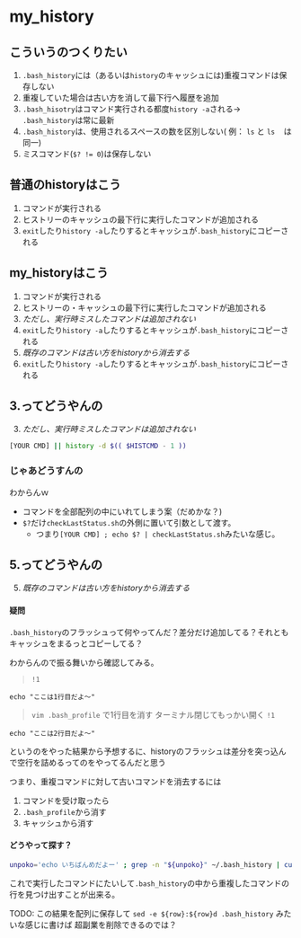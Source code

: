 # my_history

## こういうのつくりたい
1. `.bash_history`には（あるいは`history`のキャッシュには)重複コマンドは保存しない
2. 重複していた場合は古い方を消して最下行へ履歴を追加
3. `.bash_hisotry`はコマンド実行される都度`history -a`される-> `.bash_history`は常に最新
4. `.bash_history`は、使用されるスペースの数を区別しない( 例： `ls` と `ls　` は同一)
5. ミスコマンド(`$? != 0`)は保存しない

## 普通のhistoryはこう
1. コマンドが実行される
2. ヒストリーのキャッシュの最下行に実行したコマンドが追加される
3. `exit`したり`history -a`したりするとキャッシュが`.bash_history`にコピーされる

## my_historyはこう
1. コマンドが実行される
2. ヒストリーの・キャッシュの最下行に実行したコマンドが追加される
3. *ただし、実行時ミスしたコマンドは追加されない*
4. `exit`したり`history -a`したりするとキャッシュが`.bash_history`にコピーされる
5. *既存のコマンドは古い方をhistoryから消去する*
6. `exit`したり`history -a`したりするとキャッシュが`.bash_history`にコピーされる

## 3.ってどうやんの

3. *ただし、実行時ミスしたコマンドは追加されない*

```sh
[YOUR CMD] || history -d $(( $HISTCMD - 1 ))
```

### じゃあどうすんの

わからんｗ

- コマンドを全部配列の中にいれてしまう案（だめかな？)
- `$?`だけ`checkLastStatus.sh`の外側に置いて引数として渡す。
  - つまり`[YOUR CMD] ; echo $? | checkLastStatus.sh`みたいな感じ。

## 5.ってどうやんの

5. *既存のコマンドは古い方をhistoryから消去する*

#### 疑問

`.bash_history`のフラッシュって何やってんだ？差分だけ追加してる？それともキャッシュをまるっとコピーしてる？

わからんので振る舞いから確認してみる。

> `!1`

`echo "ここは1行目だよ〜"`

> `vim .bash_profile` で1行目を消す
> ターミナル閉じてもっかい開く
> `!1`

`echo "ここは2行目だよ〜"`

というのをやった結果から予想するに、historyのフラッシュは差分を突っ込んで空行を詰めるってのをやってるんだと思う

つまり、重複コマンドに対して古いコマンドを消去するには

1. コマンドを受け取ったら
2. `.bash_profile`から消す
3. キャッシュから消す

#### どうやって探す？

 ```bash
unpoko='echo いちばんめだよー' ; grep -n "${unpoko}" ~/.bash_history | cut -d ':' -f 1
```

これで実行したコマンドにたいして`.bash_history`の中から重複したコマンドの行を見つけ出すことが出来る。

TODO: この結果を配列に保存して `sed -e ${row}:${row}d .bash_history` みたいな感じに書けば
超副業を削除できるのでは？







